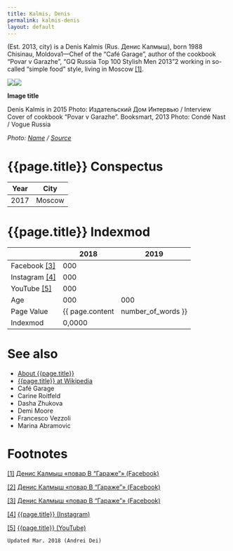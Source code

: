 ```yaml
---
title: Kalmis, Denis
permalink: kalmis-denis
layout: default
---
```


(Est. 2013, city) is a Denis Kalmis (Rus. Денис Калмыш), born 1988 Chisinau, Moldova1—Chef of the “Café Garage”, author of the cookbook “Povar v Garazhe”, “GQ Russia Top 100 Stylish Men 2013”2 working in so-called “simple food” style, living in Moscow <span id="a1">[\[1\]](#f1)</span>.

![](http://www.interviewrussia.ru/sites/default/files/styles/medium/public/1_6903.jpg)![](http://www.interviewrussia.ru/sites/default/files/styles/medium/public/1_6903.jpg)

**Image title**

Denis Kalmis in 2015
Photo: Издательский Дом Интервью / Interview
Cover of cookbook “Povar v Garazhe”. Booksmart, 2013
Photo: Condé Nast / Vogue Russia

*Photo: [Name](index) / [Source](index)*

# {{page.title}} Conspectus

|Year|City|
|-|-|
|2017|Moscow|

# {{page.title}} Indexmod

||2018|2019|
|-|-|-|
|Facebook <span id="a3">[\[3\]](#f3)</span>|000||
|Instagram <span id="a4">[\[4\]](#f4)</span>|000||
|YouTube <span id="a5">[\[5\]](#f5)</span>|000||
|Age|000|000|
|Page Value|{{ page.content | number_of_words }}||
|Indexmod|0,0000||


# See also

+ [About {{page.title}}](index)
+ [{{page.title}} at Wikipedia](index)
+ Café Garage
+ Carine Roitfeld
+ Dasha Zhukova
+ Demi Moore
+ Francesco Vezzoli
+ Marina Abramovic   


# Footnotes

[[1]](#a1) <span id="f1"></span> [Денис Калмыш «повар В “Гараже”» (Facebook)](index)

[[2]](#a2) <span id="f2"></span> [Денис Калмыш «повар В “Гараже”» (Facebook)](index)

[[3]](#a3) <span id="f3"></span> [Денис Калмыш «повар В “Гараже”» (Facebook)](index)

[[4]](#a4) <span id="f4"></span> [{{page.title}} (Instagram)](index)

[[5]](#a5) <span id="f5"></span> [{{page.title}} (YouTube)](index)

`Updated Mar. 2018 (Andrei Dei)`
